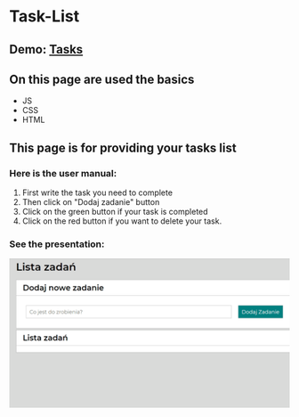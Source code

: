 # Task-List
## Demo: [Tasks](https://dorota87kmiecik.github.io/TasksList/)

## On this page are used the basics 
- JS
- CSS
- HTML 
## This page is for providing your tasks list
### Here is the user manual:

1. First write the task you need to complete
2. Then click on "Dodaj zadanie" button
3. Click on the green button if your task is completed
4. Click on the red button if you want to delete your task. 

### See the presentation:
![Lista zadań](img/Animation.gif)
